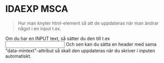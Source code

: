 # IDAEXP MSCA

> Hur man knyter html-element så att de uppdateras när man ändrar något i en input t.ex.

Om du har en INPUT text, så sätter du den till t.ex <input type="text" data-mintext />
Och sen kan du sätta en header med sama "data-mintext"-attribut så skall den uppdateras när du skriver i
inputen automatiskt.